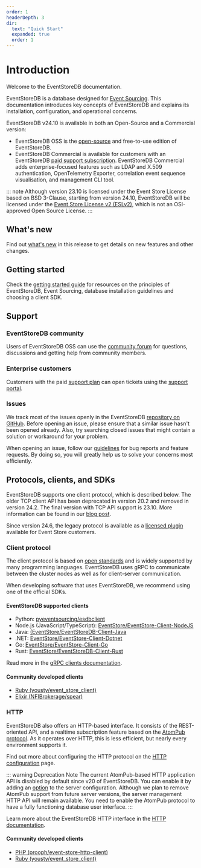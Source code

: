 ```yaml
---
order: 1
headerDepth: 3
dir:
  text: "Quick Start"
  expanded: true
  order: 1
---
```


# Introduction

Welcome to the EventStoreDB documentation.

EventStoreDB is a database designed for [Event Sourcing](https://eventstore.com/blog/what-is-event-sourcing/). This documentation introduces key concepts of EventStoreDB and explains its installation, configuration, and operational concerns.

EventStoreDB v24.10 is available in both an Open-Source and a Commercial version:

- EventStoreDB OSS is the [open-source](https://github.com/EventStore/EventStore/tree/release/oss-v24.10) and free-to-use edition of EventStoreDB.
- EventStoreDB Commercial is available for customers with an EventStoreDB [paid support subscription](https://eventstore.com/support/). EventStoreDB Commercial adds enterprise-focused features such as LDAP and X.509 authentication, OpenTelemetry Exporter, correlation event sequence visualisation, and management CLI tool.

::: note
Although version 23.10 is licensed under the Event Store License based on BSD 3-Clause, starting from version 24.10, EventStoreDB will be licensed under the [Event Store License v2 (ESLv2)](https://github.com/EventStore/EventStore/blob/4cab8ca81a63f0a8f708d5564ea459fe5a7131de/LICENSE.md), which is not an OSI-approved Open Source License.
:::

## What's new

Find out [what's new](whatsnew.md) in this release to get details on new features and other changes.

## Getting started

Check the [getting started guide](/getting-started.md) for resources on the principles of EventStoreDB, Event Sourcing, database installation guidelines and choosing a client SDK.

## Support

### EventStoreDB community

Users of EventStoreDB OSS can use the [community forum](https://discuss.eventstore.com) for questions, discussions and getting help from community members.

### Enterprise customers

Customers with the paid [support plan](https://eventstore.com/support/) can open tickets using the [support portal](https://eventstore.freshdesk.com).

### Issues

We track most of the issues openly in the EventStoreDB [repository on GitHub](https://github.com/EventStore/EventStore). Before opening an issue, please ensure that a similar issue hasn't been opened already. Also, try searching closed issues that might contain a solution or workaround for your problem.

When opening an issue, follow our [guidelines](https://github.com/EventStore/EventStore/blob/master/CONTRIBUTING.md) for bug reports and feature requests. By doing so, you will greatly help us to solve your concerns most efficiently.

## Protocols, clients, and SDKs

EventStoreDB supports one client protocol, which is described below. The older TCP client API has been deprecated in version 20.2 and removed in version 24.2. The final version with TCP API support is 23.10. More information can be found in our [blog post](https://www.eventstore.com/blog/sunsetting-eventstoredb-tcp-based-client-protocol).

Since version 24.6, the legacy protocol is available as a [licensed plugin](../configuration/networking.md#external-tcp) available for Event Store customers.

### Client protocol

The client protocol is based on [open standards](https://grpc.io/) and is widely supported by many programming languages. EventStoreDB uses gRPC to communicate between the cluster nodes as well as for client-server communication.

When developing software that uses EventStoreDB, we recommend using one of the official SDKs.

#### EventStoreDB supported clients

- Python: [pyeventsourcing/esdbclient](https://pypi.org/project/esdbclient/)
- Node.js (JavaScript/TypeScript): [EventStore/EventStore-Client-NodeJS](https://github.com/EventStore/EventStore-Client-NodeJS)
- Java: [(EventStore/EventStoreDB-Client-Java](https://github.com/EventStore/EventStoreDB-Client-Java)
- .NET: [EventStore/EventStore-Client-Dotnet](https://github.com/EventStore/EventStore-Client-Dotnet)
- Go: [EventStore/EventStore-Client-Go](https://github.com/EventStore/EventStore-Client-Go)
- Rust: [EventStore/EventStoreDB-Client-Rust](https://github.com/EventStore/EventStoreDB-Client-Rust)

Read more in the [gRPC clients documentation](@clients/grpc/README.md).

#### Community developed clients

- [Ruby (yousty/event_store_client)](https://github.com/yousty/event_store_client)
- [Elixir (NFIBrokerage/spear)](https://github.com/NFIBrokerage/spear)

### HTTP

EventStoreDB also offers an HTTP-based interface. It consists of the REST-oriented API, and a realtime subscription feature based on the [AtomPub protocol](https://datatracker.ietf.org/doc/html/rfc5023). As it operates over HTTP, this is less efficient, but nearly every environment supports it.

Find out more about configuring the HTTP protocol on the [HTTP configuration](../configuration/networking.md#http-configuration) page.

::: warning Deprecation Note
The current AtomPub-based HTTP application API is disabled by default since v20 of EventStoreDB. You can enable it by adding an [option](../configuration/networking.md#atompub) to the server configuration. Although we plan to remove AtomPub support from future server versions, the server management HTTP API will remain available.
You need to enable the AtomPub protocol to have a fully functioning database user interface.
:::

Learn more about the EventStoreDB HTTP interface in the [HTTP documentation](@clients/http-api/README.md). 

#### Community developed clients

- [PHP (prooph/event-store-http-client)](https://github.com/prooph/event-store-http-client/)
- [Ruby (yousty/event_store_client)](https://github.com/yousty/event_store_client)
